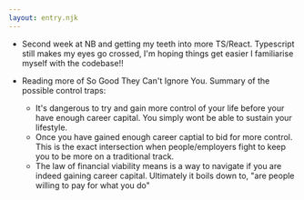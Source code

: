 ```yaml
---
layout: entry.njk
---
```


- Second week at NB and getting my teeth into more TS/React. Typescript still makes my eyes go crossed, I'm hoping things get easier I familiarise myself with the codebase!!

- Reading more of So Good They Can't Ignore You. Summary of the possible control traps:
    - It's dangerous to try and gain more control of your life before your have enough career capital. You simply wont be able to sustain your lifestyle.
    - Once you have gained enough career captial to bid for more control. This is the exact intersection when people/employers fight to keep you to be more on a traditional track.
    - The law of financial viability means is a way to navigate if you are indeed gaining career capital. Ultimately it boils down to, "are people willing to pay for what you do"
